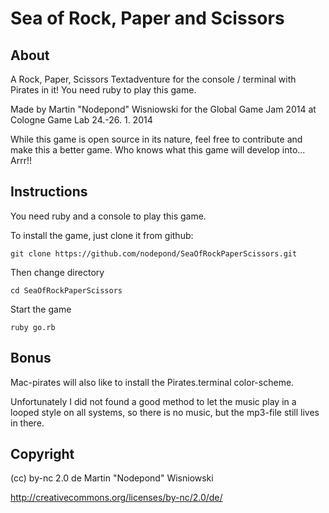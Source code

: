 Sea of Rock, Paper and Scissors
===============================

About
-----

A Rock, Paper, Scissors Textadventure for the console / terminal with Pirates in it! You need ruby to play this game.

Made by Martin "Nodepond" Wisniowski for the Global Game Jam 2014 at Cologne Game Lab 24.-26. 1. 2014


While this game is open source in its nature, feel free to contribute and make this a better game. Who knows what this game will develop into... Arrr!!


Instructions
------------

You need ruby and a console to play this game.

To install the game, just clone it from github:
```
git clone https://github.com/nodepond/SeaOfRockPaperScissors.git
```

Then change directory
```
cd SeaOfRockPaperScissors
```

Start the game
```
ruby go.rb
```

Bonus
-----

Mac-pirates will also like to install the Pirates.terminal color-scheme. 

Unfortunately I did not found a good method to let the music play in a looped style on all systems, so there is no music, but the mp3-file still lives in there. 

Copyright
---------

(cc) by-nc 2.0 de 
Martin "Nodepond" Wisniowski

http://creativecommons.org/licenses/by-nc/2.0/de/